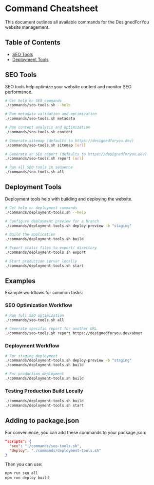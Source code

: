 # Command Cheatsheet

This document outlines all available commands for the DesignedForYou website management.

## Table of Contents

- [SEO Tools](#seo-tools)
- [Deployment Tools](#deployment-tools)

## SEO Tools

SEO tools help optimize your website content and monitor SEO performance.

```bash
# Get help on SEO commands
./commands/seo-tools.sh --help

# Run metadata validation and optimization
./commands/seo-tools.sh metadata

# Run content analysis and optimization
./commands/seo-tools.sh content

# Generate sitemap (defaults to https://designedforyou.dev)
./commands/seo-tools.sh sitemap [url]

# Generate an SEO report (defaults to https://designedforyou.dev)
./commands/seo-tools.sh report [url]

# Run all SEO tools in sequence
./commands/seo-tools.sh all
```

## Deployment Tools

Deployment tools help with building and deploying the website.

```bash
# Get help on deployment commands
./commands/deployment-tools.sh --help

# Configure deployment preview for a branch
./commands/deployment-tools.sh deploy-preview -b "staging"

# Build the application
./commands/deployment-tools.sh build

# Export static files to export/ directory
./commands/deployment-tools.sh export

# Start production server locally
./commands/deployment-tools.sh start
```

## Examples

Example workflows for common tasks:

### SEO Optimization Workflow

```bash
# Run full SEO optimization
./commands/seo-tools.sh all

# Generate specific report for another URL
./commands/seo-tools.sh report https://designedforyou.dev/about
```

### Deployment Workflow

```bash
# For staging deployment
./commands/deployment-tools.sh deploy-preview -b "staging"
./commands/deployment-tools.sh build

# For production deployment
./commands/deployment-tools.sh build
```

### Testing Production Build Locally

```bash
./commands/deployment-tools.sh build
./commands/deployment-tools.sh start
```

## Adding to package.json

For convenience, you can add these commands to your package.json:

```json
"scripts": {
  "seo": "./commands/seo-tools.sh",
  "deploy": "./commands/deployment-tools.sh"
}
```

Then you can use:

```bash
npm run seo all
npm run deploy build
```

